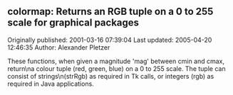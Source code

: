 ## colormap: Returns an RGB tuple on a 0 to 255 scale for graphical packages 
Originally published: 2001-03-16 07:39:04 
Last updated: 2005-04-20 12:46:35 
Author: Alexander Pletzer 
 
These functions, when given a magnitude 'mag' between cmin and cmax, return\na colour tuple (red, green, blue) on a 0 to 255 scale. The tuple can consist of strings\n(strRgb) as required in Tk calls, or integers (rgb) as required in Java applications.